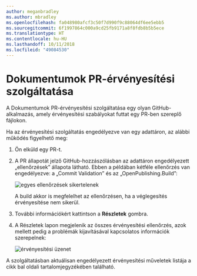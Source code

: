 ```yaml
---
author: meganbradley
ms.author: mbradley
ms.openlocfilehash: fa048980afcf3c50f7d990f9c88064df6ee5ebb5
ms.sourcegitcommit: 6f1997864c000a9cd25fb9171a8f8fdb8b5b5ece
ms.translationtype: HT
ms.contentlocale: hu-HU
ms.lasthandoff: 10/11/2018
ms.locfileid: "49084530"
---
```

# <a name="docs-pr-validation-service"></a>Dokumentumok PR-érvényesítési szolgáltatása

A Dokumentumok PR-érvényesítési szolgáltatása egy olyan GitHub-alkalmazás, amely érvényesítési szabályokat futtat egy PR-ben szereplő fájlokon.

Ha az érvényesítési szolgáltatás engedélyezve van egy adattáron, az alábbi működés figyelhető meg:

1. Ön elküld egy PR-t.
1. A PR állapotát jelző GitHub-hozzászólásban az adattáron engedélyezett „ellenőrzések” állapota látható. Ebben a példában kétféle ellenőrzés van engedélyezve: a „Commit Validation” és az „OpenPublishing.Build”:

   ![egyes ellenőrzések sikertelenek](media/validation-failed.png)

   A build akkor is megfelelhet az ellenőrzésen, ha a véglegesítés érvényesítése nem sikerül.

1. További információkért kattintson a **Részletek** gombra.
1. A Részletek lapon megjelenik az összes érvényesítési ellenőrzés, azok mellett pedig a problémák kijavításával kapcsolatos információk szerepelnek:

   ![érvényesítési üzenet](media/validation-details.png)

A szolgáltatásban aktuálisan engedélyezett érvényesítési műveletek listája a cikk bal oldali tartalomjegyzékében található.
